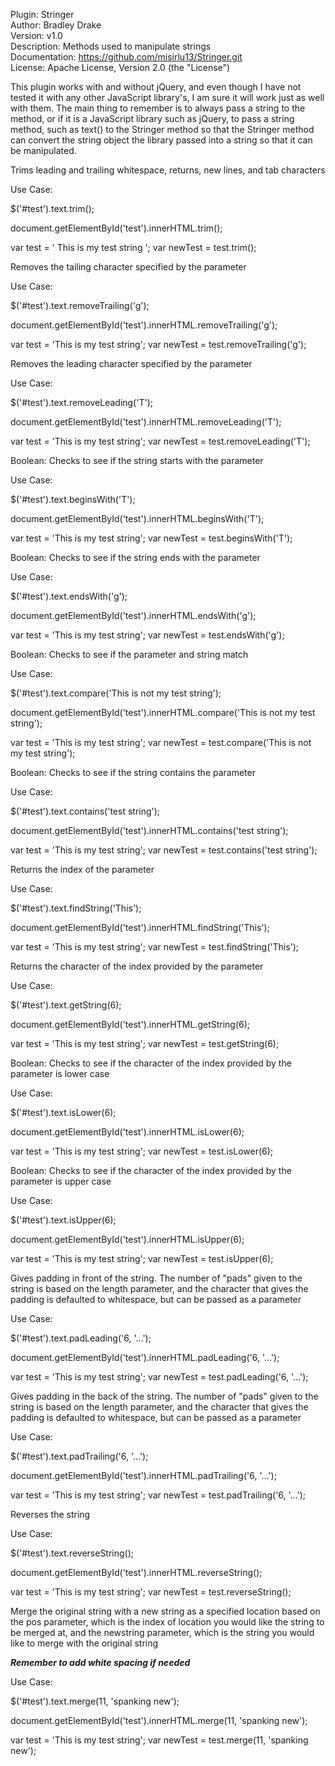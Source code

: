 Plugin:          Stringer                                        
Author:          Bradley Drake                                  
Version:         v1.0                                            
Description:     Methods used to manipulate strings              
Documentation:   https://github.com/misirlu13/Stringer.git       
License:         Apache License, Version 2.0 (the "License")    



This plugin works with and without jQuery, and even though I have not tested it 
with any other JavaScript library's, I am sure it will work just as well with 
them.  The main thing to remember is to always pass a string to the method, or
if it is a JavaScript library such as jQuery, to pass a string method, such as
text() to the Stringer method so that the Stringer method can convert the 
string object the library passed into a string so that it can be manipulated.


Trims leading and trailing whitespace, returns, new lines, and tab characters

Use Case:

$('#test').text.trim();

document.getElementById('test').innerHTML.trim();

var test = '          This is my test string        ';
var newTest = test.trim();




Removes the tailing character specified by the parameter

Use Case:

$('#test').text.removeTrailing('g');

document.getElementById('test').innerHTML.removeTrailing('g');

var test = 'This is my test string';
var newTest = test.removeTrailing('g');




Removes the leading character specified by the parameter

Use Case:

$('#test').text.removeLeading('T');

document.getElementById('test').innerHTML.removeLeading('T');

var test = 'This is my test string';
var newTest = test.removeLeading('T');




Boolean:  Checks to see if the string starts with the parameter

Use Case:

$('#test').text.beginsWith('T');

document.getElementById('test').innerHTML.beginsWith('T');

var test = 'This is my test string';
var newTest = test.beginsWith('T');




Boolean:  Checks to see if the string ends with the parameter

Use Case:

$('#test').text.endsWith('g');

document.getElementById('test').innerHTML.endsWith('g');

var test = 'This is my test string';
var newTest = test.endsWith('g');




Boolean:  Checks to see if the parameter and string match

Use Case:

$('#test').text.compare('This is not my test string');

document.getElementById('test').innerHTML.compare('This is not my test string');

var test = 'This is my test string';
var newTest = test.compare('This is not my test string');




Boolean:  Checks to see if the string contains the parameter

Use Case:

$('#test').text.contains('test string');

document.getElementById('test').innerHTML.contains('test string');

var test = 'This is my test string';
var newTest = test.contains('test string');




Returns the index of the parameter

Use Case:

$('#test').text.findString('This');

document.getElementById('test').innerHTML.findString('This');

var test = 'This is my test string';
var newTest = test.findString('This');




Returns the character of the index provided by the parameter

Use Case:

$('#test').text.getString(6);

document.getElementById('test').innerHTML.getString(6);

var test = 'This is my test string';
var newTest = test.getString(6);




Boolean:  Checks to see if the character of the index provided by the 
parameter is lower case

Use Case:

$('#test').text.isLower(6);

document.getElementById('test').innerHTML.isLower(6);

var test = 'This is my test string';
var newTest = test.isLower(6);




Boolean:  Checks to see if the character of the index provided by the 
parameter is upper case

Use Case:

$('#test').text.isUpper(6);

document.getElementById('test').innerHTML.isUpper(6);

var test = 'This is my test string';
var newTest = test.isUpper(6);




Gives padding in front of the string.  The number of "pads" given to the 
string is based on the length parameter, and the character that gives the 
padding is defaulted to whitespace, but can be passed as a parameter

Use Case:

$('#test').text.padLeading('6, '...');

document.getElementById('test').innerHTML.padLeading('6, '...');

var test = 'This is my test string';
var newTest = test.padLeading('6, '...');




Gives padding in the back  of the string.  The number of "pads" given to the 
string is based on the length parameter, and the character that gives the 
padding is defaulted to whitespace, but can be passed as a parameter

Use Case:

$('#test').text.padTrailing('6, '...');

document.getElementById('test').innerHTML.padTrailing('6, '...');

var test = 'This is my test string';
var newTest = test.padTrailing('6, '...');





Reverses the string

Use Case:

$('#test').text.reverseString();

document.getElementById('test').innerHTML.reverseString();

var test = 'This is my test string';
var newTest = test.reverseString();




Merge the original string with a new string as a specified location based on 
the pos parameter, which is the index of location you would like the string 
to be merged at, and the newstring parameter, which is the string you would 
like to merge with the original string

***Remember to add white spacing if needed***

Use Case:

$('#test').text.merge(11, 'spanking new');

document.getElementById('test').innerHTML.merge(11, 'spanking new');

var test = 'This is my test string';
var newTest = test.merge(11, 'spanking new');






